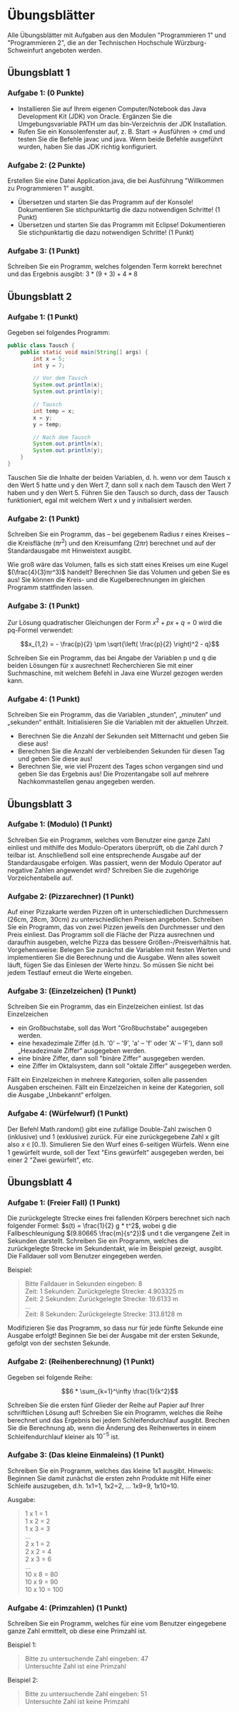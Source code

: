 # Übungsblätter
Alle Übungsblätter mit Aufgaben aus den Modulen "Programmieren 1" und "Programmieren 2", die an der Technischen Hochschule Würzburg-Schweinfurt angeboten werden.

## Übungsblatt 1

### Aufgabe 1: (0 Punkte)

- Installieren Sie auf Ihrem eigenen Computer/Notebook das Java Development Kit (JDK) von Oracle. Ergänzen Sie die Umgebungsvariable PATH um das bin-Verzeichnis der JDK Installation.
- Rufen Sie ein Konsolenfenster auf, z. B. Start -> Ausführen -> cmd und testen Sie die Befehle javac und java. Wenn beide Befehle ausgeführt wurden, haben Sie das JDK richtig konfiguriert.

### Aufgabe 2: (2 Punkte)

Erstellen Sie eine Datei Application.java, die bei Ausführung "Willkommen zu Programmieren 1" ausgibt.

- Übersetzen und starten Sie das Programm auf der Konsole! Dokumentieren Sie stichpunktartig die dazu notwendigen Schritte! (1 Punkt)
- Übersetzen und starten Sie das Programm mit Eclipse! Dokumentieren Sie stichpunktartig die dazu notwendigen Schritte! (1 Punkt)

### Aufgabe 3: (1 Punkt)

Schreiben Sie ein Programm, welches folgenden Term korrekt berechnet und das Ergebnis ausgibt: $3 * (9 + 3) + 4 * 8$

## Übungsblatt 2

### Aufgabe 1: (1 Punkt) 

Gegeben sei folgendes Programm:
```java
public class Tausch {
    public static void main(String[] args) {
        int x = 5;
        int y = 7;

        // Vor dem Tausch
        System.out.println(x);
        System.out.println(y);

        // Tausch
        int temp = x;
        x = y;
        y = temp;

        // Nach dem Tausch
        System.out.println(x);
        System.out.println(y);
    }
}
```
Tauschen Sie die Inhalte der beiden Variablen, d. h. wenn vor dem Tausch x den Wert 5 hatte und y den Wert 7, dann soll x nach dem Tausch den Wert 7 haben und y den Wert 5. Führen Sie den Tausch so durch, dass der Tausch funktioniert, egal mit welchem Wert x und y initialisiert werden.

### Aufgabe 2: (1 Punkt)

Schreiben Sie ein Programm, das – bei gegebenem Radius r eines Kreises – die Kreisfläche $(πr^2)$ und den Kreisumfang $(2πr)$ berechnet und auf der Standardausgabe mit Hinweistext ausgibt. 

Wie groß wäre das Volumen, falls es sich statt eines Kreises um eine Kugel $(\frac{4}{3}πr^3)$ handelt? Berechnen Sie das Volumen und geben Sie es aus! Sie können die Kreis- und die Kugelberechnungen im gleichen Programm stattfinden lassen.

### Aufgabe 3: (1 Punkt)

Zur Lösung quadratischer Gleichungen der Form $x^2 + px + q = 0$ wird die pq-Formel verwendet:
```math
x_{1,2} = - \frac{p}{2} \pm \sqrt{\left( \frac{p}{2} \right)^2 - q}
```
Schreiben Sie ein Programm, das bei Angabe der Variablen p und q die beiden Lösungen für x ausrechnet! Recherchieren Sie mit einer Suchmaschine, mit welchem Befehl in Java eine Wurzel gezogen werden kann.

### Aufgabe 4: (1 Punkt)

Schreiben Sie ein Programm, das die Variablen „stunden“, „minuten“ und „sekunden“ enthält. Initialisieren Sie die Variablen mit der aktuellen Uhrzeit.

- Berechnen Sie die Anzahl der Sekunden seit Mitternacht und geben Sie diese aus!
- Berechnen Sie die Anzahl der verbleibenden Sekunden für diesen Tag und geben Sie diese aus!
- Berechnen Sie, wie viel Prozent des Tages schon vergangen sind und geben Sie das Ergebnis aus! Die Prozentangabe soll auf mehrere Nachkommastellen genau angegeben werden.

## Übungsblatt 3

### Aufgabe 1: (Modulo) (1 Punkt)

Schreiben Sie ein Programm, welches vom Benutzer eine ganze Zahl einliest und mithilfe des Modulo-Operators überprüft, ob die Zahl durch 7 teilbar ist. Anschließend soll eine entsprechende Ausgabe auf der Standardausgabe erfolgen. Was passiert, wenn der Modulo Operator auf negative Zahlen angewendet wird? Schreiben Sie die zugehörige Vorzeichentabelle auf.

### Aufgabe 2: (Pizzarechner) (1 Punkt)

Auf einer Pizzakarte werden Pizzen oft in unterschiedlichen Durchmessern (26cm, 28cm, 30cm) zu unterschiedlichen Preisen angeboten. Schreiben Sie ein Programm, das von zwei Pizzen jeweils den Durchmesser und den Preis einliest. Das Programm soll die Fläche der Pizza ausrechnen und daraufhin ausgeben, welche Pizza das bessere Größen-/Preisverhältnis hat. Vorgehensweise: Belegen Sie zunächst die Variablen mit festen Werten und implementieren Sie die Berechnung und die Ausgabe. Wenn alles soweit läuft, fügen Sie das Einlesen der Werte hinzu. So müssen Sie nicht bei jedem Testlauf erneut die Werte eingeben.

### Aufgabe 3: (Einzelzeichen) (1 Punkt)

Schreiben Sie ein Programm, das ein Einzelzeichen einliest. Ist das Einzelzeichen 
- ein Großbuchstabe, soll das Wort "Großbuchstabe" ausgegeben werden.
- eine hexadezimale Ziffer (d.h. '0' – '9', 'a' – 'f'  oder  'A' – 'F'), dann soll „Hexadezimale Ziffer“ ausgegeben werden.
- eine binäre Ziffer, dann soll "binäre Ziffer" ausgegeben werden.
- eine Ziffer im Oktalsystem, dann soll "oktale Ziffer" ausgegeben werden.

Fällt ein Einzelzeichen in mehrere Kategorien, sollen alle passenden Ausgaben erscheinen. Fällt ein Einzelzeichen in keine der Kategorien, soll die Ausgabe „Unbekannt“ erfolgen.

### Aufgabe 4: (Würfelwurf) (1 Punkt)

Der Befehl Math.random() gibt eine zufällige Double-Zahl zwischen 0 (inklusive) und 1 (exklusive) zurück. Für eine zurückgegebene Zahl x gilt also 𝑥 ∈ [0..1). Simulieren Sie den Wurf eines 6-seitigen Würfels. Wenn eine 1 gewürfelt wurde, soll der Text "Eins gewürfelt" ausgegeben werden, bei einer 2 "Zwei gewürfelt", etc.

## Übungsblatt 4

### Aufgabe 1: (Freier Fall) (1 Punkt)

Die zurückgelegte Strecke eines frei fallenden Körpers berechnet sich nach folgender Formel: $s(t) = \frac{1}{2} g * t^2$, wobei g die Fallbeschleunigung $(9.80665 \frac{m}{s^2})$ und t die vergangene Zeit in Sekunden darstellt. Schreiben Sie ein Programm, welches die zurückgelegte Strecke im Sekundentakt, wie im Beispiel gezeigt, ausgibt. Die Falldauer soll vom Benutzer eingegeben werden.

Beispiel:  
> Bitte Falldauer in Sekunden eingeben: 8  
> Zeit: 1 Sekunden: Zurückgelegte Strecke: 4.903325 m  
> Zeit: 2 Sekunden: Zurückgelegte Strecke: 19.6133 m  
> ...  
> Zeit: 8 Sekunden: Zurückgelegte Strecke: 313.8128 m  

Modifizieren Sie das Programm, so dass nur für jede fünfte Sekunde eine Ausgabe erfolgt! Beginnen Sie bei der Ausgabe mit der ersten Sekunde, gefolgt von der sechsten Sekunde.

### Aufgabe 2: (Reihenberechnung) (1 Punkt)

Gegeben sei folgende Reihe:
```math
6 * \sum_{k=1}^\infty \frac{1}{k^2}
```
Schreiben Sie die ersten fünf Glieder der Reihe auf Papier auf Ihrer schriftlichen Lösung auf! Schreiben Sie ein Programm, welches die Reihe berechnet und das Ergebnis bei jedem Schleifendurchlauf ausgibt. Brechen Sie die Berechnung ab, wenn die Änderung des Reihenwertes in einem Schleifendurchlauf kleiner als $10^{-5}$ ist.

### Aufgabe 3: (Das kleine Einmaleins) (1 Punkt)

Schreiben Sie ein Programm, welches das kleine 1x1 ausgibt. Hinweis: Beginnen Sie damit zunächst die ersten zehn Produkte mit Hilfe einer Schleife auszugeben, d.h. 1x1=1, 1x2=2, … 1x9=9, 1x10=10.

Ausgabe:  
> 1 x 1 = 1  
> 1 x 2 = 2  
> 1 x 3 = 3  
> ...  
> 2 x 1 = 2  
> 2 x 2 = 4  
> 2 x 3 = 6  
> ...  
> 10 x 8 = 80  
> 10 x 9 = 90  
> 10 x 10 = 100  

### Aufgabe 4: (Primzahlen) (1 Punkt)

Schreiben Sie ein Programm, welches für eine vom Benutzer eingegebene ganze Zahl ermittelt, ob diese eine Primzahl ist.

Beispiel 1:
> Bitte zu untersuchende Zahl eingeben: 47  
> Untersuchte Zahl ist eine Primzahl

Beispiel 2:
> Bitte zu untersuchende Zahl eingeben: 51  
> Untersuchte Zahl ist keine Primzahl
